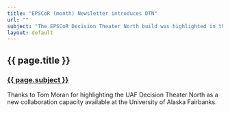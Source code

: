 ```yaml
---
title: "EPSCoR (month) Newsletter introduces DTN"
url: ""
subject: "The EPSCoR Decision Theater North build was highlighted in the EPSCoR monthly newsletter"
layout: default
---
```


## {{ page.title }}

### [{{ page.subject }}]({{page.url}})

Thanks to Tom Moran for highlighting the UAF Decision Theater North as a new collaboration capacity available at the University of Alaska Fairbanks.

